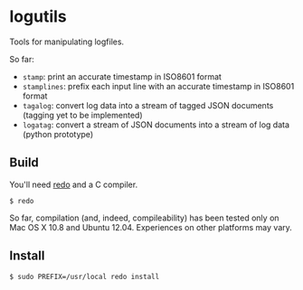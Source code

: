 logutils
========

Tools for manipulating logfiles.

So far:

- `stamp`: print an accurate timestamp in ISO8601 format
- `stamplines`: prefix each input line with an accurate timestamp in ISO8601 format 
- `tagalog`: convert log data into a stream of tagged JSON documents (tagging yet to be implemented)
- `logatag`: convert a stream of JSON documents into a stream of log data (python prototype)

Build
-----

You'll need [redo](https://github.com/apenwarr/redo) and a C compiler.

    $ redo

So far, compilation (and, indeed, compileability) has been tested only on Mac
OS X 10.8 and Ubuntu 12.04. Experiences on other platforms may vary.

Install
-------

    $ sudo PREFIX=/usr/local redo install

